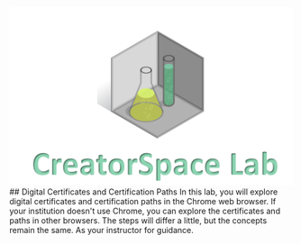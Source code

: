 

<figure class="snippetimg" style="margin: 0 auto;width:100%">
  <img src=".guides/img/LabIntro.PNG">
  
<br>
## Digital Certificates and Certification Paths
In this lab, you will explore digital certificates and certification paths in the Chrome web browser. If your institution doesn't use Chrome, you can explore the certificates and paths in other browsers.  The steps will differ a little, but the concepts remain the same.  As your instructor for guidance.